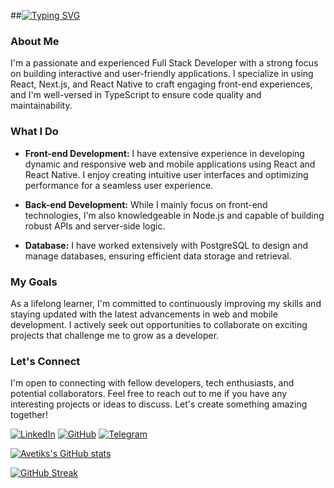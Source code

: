 ##[![Typing SVG](https://readme-typing-svg.herokuapp.com?font=Fira+Code&pause=1000&multiline=true&width=435&lines=Hi+there!+%F0%9F%91%8B+I'm+Avetik+Nersisyan)](https://git.io/typing-svg)

### About Me
I'm a passionate and experienced Full Stack Developer with a strong focus on building interactive and user-friendly applications. I specialize in using React, Next.js, and React Native to craft engaging front-end experiences, and I'm well-versed in TypeScript to ensure code quality and maintainability.

### What I Do
- **Front-end Development:** I have extensive experience in developing dynamic and responsive web and mobile applications using React and React Native. I enjoy creating intuitive user interfaces and optimizing performance for a seamless user experience.

- **Back-end Development:** While I mainly focus on front-end technologies, I'm also knowledgeable in Node.js and capable of building robust APIs and server-side logic.

- **Database:** I have worked extensively with PostgreSQL to design and manage databases, ensuring efficient data storage and retrieval.

### My Goals
As a lifelong learner, I'm committed to continuously improving my skills and staying updated with the latest advancements in web and mobile development. I actively seek out opportunities to collaborate on exciting projects that challenge me to grow as a developer.

### Let's Connect
I'm open to connecting with fellow developers, tech enthusiasts, and potential collaborators. Feel free to reach out to me if you have any interesting projects or ideas to discuss. Let's create something amazing together!

[![LinkedIn](https://img.shields.io/badge/LinkedIn-AvetikNersisyan-blue)](https://www.linkedin.com/in/avetik-nersisyan/)
[![GitHub](https://img.shields.io/badge/GitHub-AvetikNersisyan-lightgrey)](https://github.com/avetiknersisyan)
[![Telegram](https://img.shields.io/badge/Telegram-AvetikNersisyan-blue)](https://t.me/AvetikN)


[![Avetiks's GitHub stats](https://github-readme-stats.vercel.app/api?username=AvetikNersisyan)](https://github.com/avetiknersisyan/github-readme-stats)


[![GitHub Streak](http://github-readme-streak-stats.herokuapp.com?user=AvetikNersisyan&hide_border=true)](https://git.io/streak-stats)

<!--
**AvetikNersisyan/AvetikNersisyan** is a ✨ _special_ ✨ repository because its `README.md` (this file) appears on your GitHub profile.

Here are some ideas to get you started:

- 🔭 I’m currently working on ...
- 🌱 I’m currently learning ...
- 👯 I’m looking to collaborate on ...
- 🤔 I’m looking for help with ...
- 💬 Ask me about ...
- 📫 How to reach me: ...
- 😄 Pronouns: ...
- ⚡ Fun fact: ...
-->
